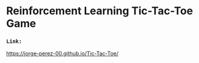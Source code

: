 # Reinforcement Learning Tic-Tac-Toe Game

### `Link:`
https://jorge-perez-00.github.io/Tic-Tac-Toe/
